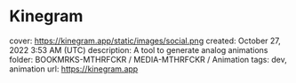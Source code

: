 # Kinegram

cover: https://kinegram.app/static/images/social.png
created: October 27, 2022 3:53 AM (UTC)
description: A tool to generate analog animations
folder: BOOKMRKS-MTHRFCKR / MEDIA-MTHRFCKR / Animation
tags: dev, animation
url: https://kinegram.app